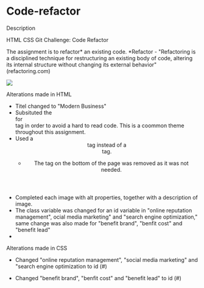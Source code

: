 # Code-refactor

Description 

HTML CSS Git Challenge: Code Refactor

The assignment is to refactor* an existing code.
*Refactor - "Refactoring is a disciplined technique for restructuring an existing body of code, altering its internal structure without changing its external behavior" (refactoring.com)

![](images/horiseon.png)

Alterations made in HTML

- Titel changed to "Modern Business"
- Subsituted the <div> for <nav> tag in order to avoid a hard to read code.
  This is a coommon theme throughout this assignment.
- Used a <header> tag instead of a <div> tag.
  - The </img> tag on the bottom of the page was removed as it was not needed.
- Completed each image with alt properties, together with a description of image.
- The class variable was changed for an id variable in "online reputation management", ocial media marketing" and "search engine optimization," same change was also made for "benefit brand", "benfit cost" and "benefit lead"
- 

Alterations made in CSS

- Changed "online reputation management", "social media marketing" and "search engine optimization to id (#)

- Changed "benefit brand", "benfit cost" and "benefit lead" to id (#)

 

